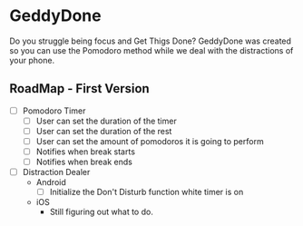 # GeddyDone

Do you struggle being focus and Get Thigs Done? GeddyDone was created so you can use the Pomodoro method while we deal with the distractions of your phone.

## RoadMap - First Version

- [ ] Pomodoro Timer
  - [ ] User can set the duration of the timer
  - [ ] User can set the duration of the rest
  - [ ] User can set the amount of pomodoros it is going to perform
  - [ ] Notifies when break starts
  - [ ] Notifies when break ends
- [ ] Distraction Dealer
  - Android
    - [ ] Initialize the Don't Disturb function white timer is on
  - iOS
    - Still figuring out what to do.

